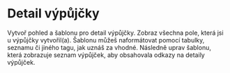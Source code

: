 # Detail výpůjčky

Vytvoř pohled a šablonu pro detail výpůjčky. Zobraz všechna pole, která jsi u výpůjčky vytvořil(a). Šablonu můžeš naformátovat pomocí tabulky, seznamu či jiného tagu, jak uznáš za vhodné. Následně uprav šablonu, která zobrazuje seznam výpůjček, aby obsahovala odkazy na detaily výpůjček.
